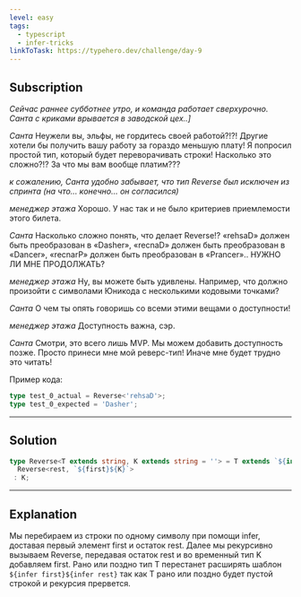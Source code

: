 ```yaml
---
level: easy
tags:
  - typescript
  - infer-tricks
linkToTask: https://typehero.dev/challenge/day-9
---
```

## Subscription

*Сейчас раннее субботнее утро, и команда работает сверхурочно. Санта с криками врывается в заводской цех..]*

*Санта* Неужели вы, эльфы, не гордитесь своей работой?!?! Другие хотели бы получить вашу работу за гораздо меньшую плату! Я попросил простой тип, который будет переворачивать строки! Насколько это сложно?!? За что мы вам вообще платим???

*к сожалению, Санта удобно забывает, что тип Reverse был исключен из спринта (на что... конечно... он согласился)*

*менеджер этажа* Хорошо. У нас так и не было критериев приемлемости этого билета.

*Санта* Насколько сложно понять, что делает Reverse!? «rehsaD» должен быть преобразован в «Dasher», «recnaD» должен быть преобразован в «Dancer», «recnarP» должен быть преобразован в «Prancer».. НУЖНО ЛИ МНЕ ПРОДОЛЖАТЬ?

*менеджер этажа* Ну, вы можете быть удивлены. Например, что должно произойти с символами Юникода с несколькими кодовыми точками?

*Санта* О чем ты опять говоришь со всеми этими вещами о доступности!

*менеджер этажа* Доступность важна, сэр.

*Санта* Смотри, это всего лишь MVP. Мы можем добавить доступность позже. Просто принеси мне мой реверс-тип! Иначе мне будет трудно это читать!

Пример кода:

```typescript
type test_0_actual = Reverse<'rehsaD'>;
type test_0_expected = 'Dasher';
```

---
## Solution

```typescript
type Reverse<T extends string, K extends string = ''> = T extends `${infer first}${infer rest}` ?
  Reverse<rest, `${first}${K}`>
 : K;
```

---
## Explanation

Мы перебираем из строки по одному символу при помощи infer, доставая первый элемент first и остаток rest. Далее мы рекурсивно вызываем Reverse, передавая остаток rest и во временный тип K добавляем first. Рано или поздно тип T перестанет расширять шаблон `${infer first}${infer rest}` так как T рано или поздно будет пустой строкой и рекурсия прервется.